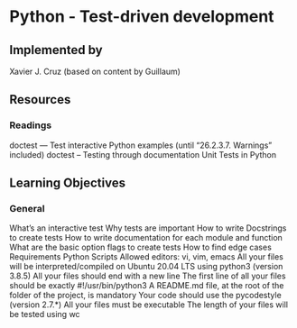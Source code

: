 # Python - Test-driven development


## Implemented by
Xavier J. Cruz (based on content by Guillaum)

## Resources

### Readings

doctest — Test interactive Python examples (until “26.2.3.7. Warnings” included)
doctest – Testing through documentation
Unit Tests in Python

## Learning Objectives

### General

What’s an interactive test
Why tests are important
How to write Docstrings to create tests
How to write documentation for each module and function
What are the basic option flags to create tests
How to find edge cases
Requirements
Python Scripts
Allowed editors: vi, vim, emacs
All your files will be interpreted/compiled on Ubuntu 20.04 LTS using python3 (version 3.8.5)
All your files should end with a new line
The first line of all your files should be exactly #!/usr/bin/python3
A README.md file, at the root of the folder of the project, is mandatory
Your code should use the pycodestyle (version 2.7.*)
All your files must be executable
The length of your files will be tested using wc
